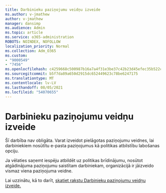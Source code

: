 ```yaml
---
title: Darbinieku paziņojumu veidņu izveide
ms.author: v-jmathew
author: v-jmathew
manager: dansimp
ms.audience: Admin
ms.topic: article
ms.service: o365-administration
ROBOTS: NOINDEX, NOFOLLOW
localization_priority: Normal
ms.collection: Adm_O365
ms.custom:
- "9000549"
- "7456"
ms.openlocfilehash: c4259668c500987b16a7a4f31e3be37c42b23d45efec35b522c95213680299f3
ms.sourcegitcommit: b5f7da89a650d2915dc652449623c78be6247175
ms.translationtype: MT
ms.contentlocale: lv-LV
ms.lasthandoff: 08/05/2021
ms.locfileid: "54070655"
---
```

# <a name="create-employee-notice-templates"></a>Darbinieku paziņojumu veidņu izveide

Šī darbība nav obligāta. Varat izveidot pielāgotas paziņojumu veidnes, lai darbiniekiem nosūtītu e-pasta paziņojumus kā politikas atbilstību labošanas opciju.

Ja vēlaties saņemt iespēju atbildēt uz politikas brīdinājumu, nosūtot atgādinājuma paziņojumu saistītam darbiniekam, organizācijā ir jāizveido vismaz viena paziņojuma veidne.

Lai uzzinātu, kā to darīt, [skatiet rakstu Darbinieku paziņojumu veidņu izveide.](https://go.microsoft.com/fwlink/?linkid=2129080)
